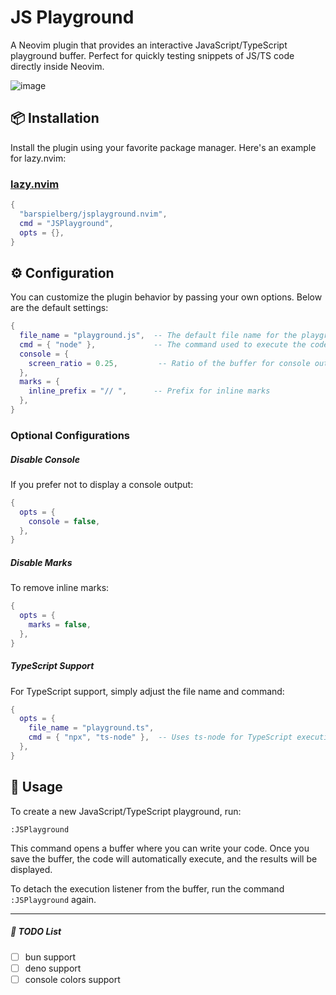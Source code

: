 # JS Playground
A Neovim plugin that provides an interactive JavaScript/TypeScript playground buffer. Perfect for quickly testing snippets of JS/TS code directly inside Neovim.

![image](https://github.com/user-attachments/assets/e9cb3558-e23a-4979-b22e-f4f0466950b2)

## 📦 Installation
Install the plugin using your favorite package manager. Here's an example for lazy.nvim:

### [lazy.nvim](https://github.com/folke/lazy.nvim)

```lua
{
  "barspielberg/jsplayground.nvim",
  cmd = "JSPlayground",
  opts = {},
}
```

## ⚙️ Configuration
You can customize the plugin behavior by passing your own options. Below are the default settings:

```lua
{
  file_name = "playground.js",  -- The default file name for the playground
  cmd = { "node" },             -- The command used to execute the code
  console = {
    screen_ratio = 0.25,         -- Ratio of the buffer for console output
  },
  marks = {
    inline_prefix = "// ",      -- Prefix for inline marks
  },
}
```
### Optional Configurations

##### Disable Console
If you prefer not to display a console output:

```lua
{
  opts = {
    console = false,
  },
}
```

##### Disable Marks
To remove inline marks:

```lua
{
  opts = {
    marks = false,
  },
}
```

##### TypeScript Support
For TypeScript support, simply adjust the file name and command:

```lua
{
  opts = {
    file_name = "playground.ts", 
    cmd = { "npx", "ts-node" },  -- Uses ts-node for TypeScript execution
  },
}
```

## 🚀 Usage
To create a new JavaScript/TypeScript playground, run:
```
:JSPlayground
```
This command opens a buffer where you can write your code. Once you save the buffer, the code will automatically execute, and the results will be displayed.

To detach the execution listener from the buffer, run the command `:JSPlayground` again.

---
##### 📝 TODO List 
- [ ] bun support
- [ ] deno support
- [ ] console colors support 
